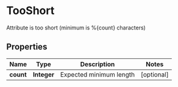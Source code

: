 

# TooShort

Attribute is too short (minimum is %{count} characters)
## Properties

Name | Type | Description | Notes
------------ | ------------- | ------------- | -------------
**count** | **Integer** | Expected minimum length |  [optional]



